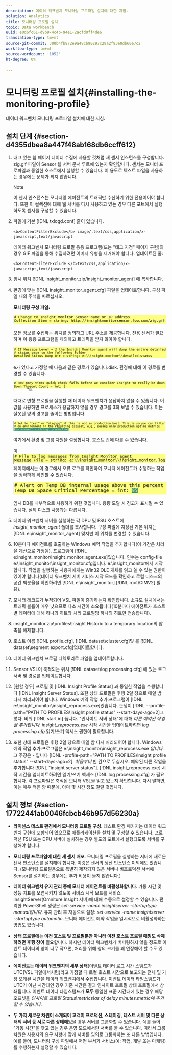 ```yaml
---
description: 데이터 워크벤치 모니터링 프로파일 설치에 대한 지침.
solution: Analytics
title: 모니터링 프로필 설치
topic: Data workbench
uuid: e0d6fc61-d9b9-4c4b-94e1-2acfd0ff4de6
translation-type: tm+mt
source-git-commit: 300b4fb872e9a48cb90297c29a2f93e0db60e7c2
workflow-type: tm+mt
source-wordcount: '1052'
ht-degree: 0%

---
```



# 모니터링 프로필 설치{#installing-the-monitoring-profile}

데이터 워크벤치 모니터링 프로파일 설치에 대한 지침.

## 설치 단계 {#section-d4355dbea8a447f48ab168db6ccff612}

1. 태그 있는 웹 페이지 데이터 수집에 사용할 것처럼 새 센서 인스턴스를 구성합니다. zig.gif 파일이 Sensor 웹 서버 문서 루트에 있는지 확인합니다. 센서는 모니터 프로파일과 동일한 호스트에서 실행할 수 있습니다. 이 용도로 텍스트 파일을 사용하는 경우에는 문제가 되지 않습니다.

   >[!NOTE]
   >
   >이 센서 인스턴스는 모니터링 에이전트의 트래픽만 수신하기 위한 전용이어야 합니다. 또한 이 컬렉션에 대해 웹 서버를 다시 사용하고 있는 경우 다른 포트에서 실행하도록 센서를 구성할 수 있습니다.

1. 파일에 기본 [!DNL txlogd.conf] 줄이 있습니다.

   ```
   <b>ContentFilterExclude</b> image/,text/css,application/x-javascript,text/javascript
   ```

   데이터 워크벤치 모니터링 프로필 응용 프로그램(또는 &quot;태그 지정&quot; 페이지 구현)의 경우 GIF 파일을 통해 수집하려면 이미지 유형을 제거해야 합니다. 업데이트된 줄:

   ```
   <b>ContentFilterExclude </b>text/css,application/x-javascript,text/javascript
   ```

1. 임시 위치 [!DNL insight_monitor.zip/insight_monitor_agent] 에 복사합니다.
1. 환경에 맞는 [!DNL insight_monitor_agent.cfg] 파일을 업데이트합니다. 구성 파일 내의 주석을 따르십시오.

   **모니터링 구성 파일:**

   ![](assets/monitor_agent_cfg_sensor.png)

   모든 정보를 수집하는 위치를 정의하고 URL 주소를 제공합니다. 전용 센서가 필요하며 이 응용 프로그램을 제외하고 트래픽을 받지 않아야 합니다.

   ![](assets/monitor_agent_cfg_dump.png)

   e가 있다고 가정할 때 다음과 같은 경로가 있습니다.disk. 환경에 대해 이 경로를 변경할 수 있습니다.

   ![](assets/monitor_agent_cfg_quickcheck.png)

   때때로 변형 프로필을 실행할 때 데이터 워크벤치가 응답하지 않을 수 있습니다. 이 값을 사용하면 프로세스가 응답하지 않을 경우 경고를 3회 보낼 수 있습니다. 이는 잘못된 양의 경고를 줄이는 방법입니다.

   ![](assets/monitor_agent_cfg_groups.png)

   여기에서 환경 및 그룹 차원을 설정합니다. 호스트 간에 다를 수 있습니다.

   이 ![](assets/monitor_agent_cfg_debug.png)페이지에서는 이 경로에서 오류 로그를 확인하여 모니터 에이전트가 수행하는 작업을 정확하게 확인할 수 있습니다.

   ![](assets/monitor_agent_cfg_tempdb.png)

   임시 DB를 내부적으로 사용하기 위한 것입니다. 용량 도달 시 경고가 표시될 수 있습니다. 실제 디스크 사용과는 다릅니다.

1. 데이터 워크벤치 서버를 실행하는 각 DPU 및 FSU 호스트에 *insight_monitor_agent* 폴더를 복사합니다. 구성 파일에 지정된 기본 위치는 [!DNL e:\insight_monitor_agent] 맞지만 이 위치를 변경할 수 있습니다.

1. 10분마다 에이전트를 호출하는 Windows 예약 작업을 추가합니다(이 기간은 처리율 계산으로 가정됨). 프로그램이 [!DNL e:insight_monitor/insight_monitor_agent.exe]있습니다. 인수는 config-file e:\insight_monitor\insight_monitor.cfg입니다. e:\insight_monitor에서 시작합니다. 작업을 실행하는 사용자에게는 Win32 OLE 개체를 읽고 쓸 수 있는 권한이 있어야 합니다(데이터 워크벤치 서버 서비스 시작 모드를 확인하고 로컬 디스크의 공간 백분율을 확인하려면 [!DNL e:\insight_monitor] [!DNL root\CIMV2] 필요).

1. 모니터 레코드가 누적되어 VSL 파일이 증가하는지 확인합니다. 소규모 설치에서는 트래픽 볼륨이 매우 낮으므로 다소 시간이 소요됩니다(10분마다 에이전트가 호스트별 데이터에 대해 하나의 히트와 처리 프로필당 하나의 히트만 전송합니다).
1. insight_monitor.zip\profiles\Insight Historic to a temporary location의 압축을 해제합니다.
1. 호스트 이름 [!DNL profile.cfg], [!DNL dataset\cluster.cfg]및 를 [!DNL dataset\segment export.cfg]업데이트합니다.

1. 데이터 워크벤치 프로필 디렉토리로 파일을 업데이트합니다.
1. Sensor VSL이 축적되는 위치 [!DNL dataset\log processing.cfg] 에 있는 로그 서버 및 경로를 업데이트합니다.
1. [원할 경우] 프로필 및 [!DNL Insight Profile Status] 과 동일한 작업을 수행합니다 [!DNL Insight Server Status]. 또한 상태 프로필은 후행 2일 창으로 매일 밤 다시 처리되어야 합니다. Windows 예약 작업 추가:프로그램이 [!DNL e:\insight_monitor\insight_reprocess.exe]있습니다. 논쟁이 [!DNL --profile-path="PATH TO PROFILES\insight profile status" --start-days-ago=2]그렇다. 비워 [!DNL start in] 둡니다. &quot;인사이트 서버 상태&quot;에 대해 *다른 예약된 작업을 추가합니다*. *insight_reprocess.exe* 시작 시간을 업데이트하려면 *log processing.cfg* 읽기/쓰기 액세스 권한이 필요합니다.

1. 또한 상태 프로필은 후행 2일 창으로 매일 밤 다시 처리되어야 합니다. Windows 예약 작업 추가:프로그램은 e:\insight_monitor\insight_reprocess.exe *입니다*. 그 주장은 - 입니다 [!DNL -profile-path="PATH TO PROFILES\insight profile status" --start-days-ago=2]. *처음부터* 빈 칸으로 두십시오. 예약된 다른 작업을 추가합니다 [!DNL "insight server status"]. [!DNL insight_reprocess.exe] 시작 시간을 업데이트하려면 읽기/쓰기 액세스 [!DNL log processing.cfg] 가 필요합니다. 각 프로파일은 축적된 모니터 VSL을 읽고 있는지 확인합니다. 다시 말하면, 이는 매우 적은 양 때문에, 아마 몇 시간 정도 걸릴 것입니다.

## 설치 정보 {#section-17722441ab0046fcbcb46b957d56230a}

* **라이센스 테스트 환경에서 모니터링 프로필 구성**. 테스트 환경 패키지는 데이터 워크벤치 구현에 포함되어 있으므로 애플리케이션을 설치 및 구성할 수 있습니다. 프로덕션 FSU 또는 DPU 서버에 설치하는 경우 별도의 포트에서 실행되도록 서버를 구성해야 합니다.
* **모니터링 프로파일에 대한 새 센서 배포**. 모니터링 프로필을 실행하는 서버에 새로운 센서 인스턴스를 설치해야 합니다. 이것은 센서의 생산 인스턴스 이외에도 있습니다. (모니터링 프로필용으로 특별히 제작되지 않은 서버나 비프로덕션 서버에 Sensor를 설치하는 경우에는 추가 비용이 들지 않습니다.)
* **데이터 워크벤치 유지 관리 중에 모니터 에이전트를 비활성화합니다**. 가동 시간 및 성능 지표를 오염시키지 않도록 서비스 시작 모드를 서비스 InsightServer(Omniture Insight 서버)에 대해 수동으로 설정할 수 있습니다. 편리한 PowerShell 명령은 *set-service -name insightserver -startuptype manual입니다*. 유지 관리 후 자동으로 설정: *set-service -name insightserver -startuptype automatic*. 모니터 에이전트 예약 작업을 일시적으로 비활성화하는 방법도 있습니다.
* **상태 프로필에는 이전 호스트 및 프로필뿐만 아니라 이전 호스트 프로필 매핑도 삭제하려면 후행 창이** 필요합니다. 하지만 데이터 워크벤치가 버퍼링하지 않을 정도로 이벤트 데이터의 양이 너무 작으면, 처리를 위해 창의 크기를 꽤 연장해야 할 수도 있습니다.
* **에이전트는 데이터 워크벤치의 세부 상태**(이벤트 데이터 로그 시간 스탬프가 UTC(VSL 파일에서처럼)라고 가정할 때 로컬 호스트 시간으로 보고되는 전체 및 가장 오래된 시간을 데이터 워크벤치에서 수집합니다. 이벤트 데이터 타임스탬프가 UTC가 아닌 시간대인 경우 기준 시간은 결과 인사이트 프로필 상태 프로필에서 상쇄됩니다. 이벤트 데이터 타임스탬프가 **모두** 동일한 표준 시간대에 있는 경우 해당 오프셋을 *인사이트 프로필 Status\metrics\as of delay minutes.metric에 추가할 수 있습니다*.

* **두 가지 새로운 차원이 소개되어 고객이 프로덕션, 스테이징, 테스트 서버 및 다른 상태의 서버 등 서로 다른 상태에**&#x200B;있을 경우 서버를 그룹화할 수 있습니다. 예를 들어 &quot;가동 시간&quot;을 찾고 있는 경우 운영 모드에서만 서버를 볼 수 있습니다. 따라서 그룹 차원은 사용자의 요구 사항에 맞게 서버를 임의로 그룹화하는 또 다른 방법입니다. 예를 들어, 모니터링 구성 파일에서 어떤 부서가 서비스(예: 작업, 개발 또는 마케팅)를 수행하는지 설정할 수 있습니다.

